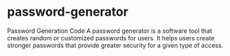 # password-generator
Password Generation Code
A password generator is a software tool that creates random or customized passwords for users. It helps users create stronger passwords that provide greater security for a given type of access.
